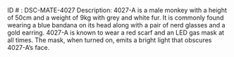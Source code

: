 ID # : DSC-MATE-4027
Description: 4027-A is a male monkey with a height of 50cm and a weight of 9kg with grey and white fur. It is commonly found wearing a blue bandana on its head along with a pair of nerd glasses and a gold earring. 4027-A is known to wear a red scarf and an LED gas mask at all times. The mask, when turned on, emits a bright light that obscures 4027-A’s face.
